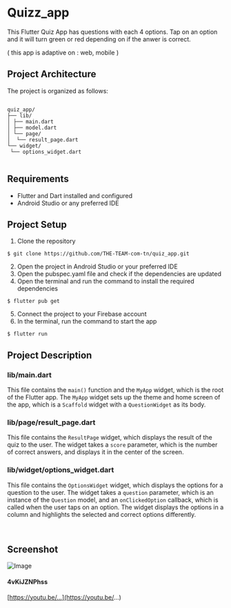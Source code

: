 
# Quizz_app

This Flutter Quiz App has questions with each 4 options. Tap on an option and it will turn green or red depending on if the anwer is correct.

( this app is adaptive on : web, mobile )


## Project Architecture

The project is organized as follows:

```

quiz_app/
├── lib/
│ ├── main.dart
│ ├── model.dart
│ └── page/
│  └── result_page.dart
└── widget/
 └── options_widget.dart


```

## Requirements
- Flutter and Dart installed and configured
- Android Studio or any preferred IDE


## Project Setup
1. Clone the repository

```
$ git clone https://github.com/THE-TEAM-com-tn/quiz_app.git
```

2. Open the project in Android Studio or your preferred IDE
3. Open the pubspec.yaml file and check if the dependencies are updated
4. Open the terminal and run the command to install the required dependencies

```
$ flutter pub get
```

5. Connect the project to your Firebase account
6. In the terminal, run the command to start the app

```
$ flutter run
```

## Project Description



### lib/main.dart

This file contains the `main()` function and the `MyApp` widget, which is the root of the Flutter app. The `MyApp` widget sets up the theme and home screen of the app, which is a `Scaffold` widget with a `QuestionWidget` as its body.

### lib/page/result_page.dart

This file contains the `ResultPage` widget, which displays the result of the quiz to the user. The widget takes a `score` parameter, which is the number of correct answers, and displays it in the center of the screen.

### lib/widget/options_widget.dart

This file contains the `OptionsWidget` widget, which displays the options for a question to the user. The widget takes a `question` parameter, which is an instance of the `Question` model, and an `onClickedOption` callback, which is called when the user taps on an option. The widget displays the options in a column and highlights the selected and correct options differently.



<br/>


## Screenshot 

![Image](https://user-images.githubusercontent.com/60607576/217896656-ae7953b6-88f9-48d7-b42f-a8a6cf6f634d.gif)

#### 4vKiJZNPhss

[https://youtu.be/...](https://youtu.be/...)
